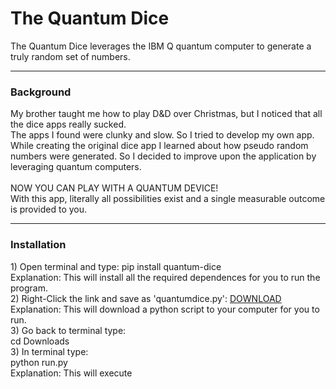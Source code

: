 <h1>The Quantum Dice</h1>
The Quantum Dice leverages the IBM Q quantum computer 
to generate a truly random set of numbers.
<hr>
<h3>Background</h3>
My brother taught me how to play D&D over Christmas,
but I noticed that all the dice apps really sucked. <br>
The apps I found were clunky and slow. So I tried to develop my own app.<br>
While creating the original dice app I learned about how pseudo random numbers were generated.
So I decided to improve upon the application by leveraging quantum computers.
<br><br>
NOW YOU CAN PLAY WITH A QUANTUM DEVICE!<br>
With this app, literally all possibilities exist and a single measurable outcome is provided to you.
<hr>
<h3>Installation</h3>
1)  Open terminal and type:  pip install quantum-dice <br>
Explanation: This will install all the required dependences for you to run the program.<br>
2)  Right-Click the link and save as 'quantumdice.py':  <a href="https://raw.githubusercontent.com/TheMagicNacho/quantum-dice/master/run.py" download="run.py"> DOWNLOAD </a><br>
Explanation:  This will download a python script to your computer for you to run.<br>
3)  Go back to terminal type:<br>
cd Downloads<br>
3)  In terminal type:<br>
python run.py<br>
Explanation:  This will execute